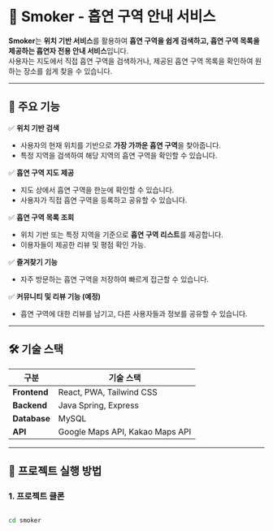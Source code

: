 # 🚬 Smoker - 흡연 구역 안내 서비스

**Smoker**는 **위치 기반 서비스**를 활용하여 **흡연 구역을 쉽게 검색하고, 흡연 구역 목록을 제공하는 흡연자 전용 안내 서비스**입니다.  
사용자는 지도에서 직접 흡연 구역을 검색하거나, 제공된 흡연 구역 목록을 확인하여 원하는 장소를 쉽게 찾을 수 있습니다.  

---

## 📌 주요 기능

✅ **위치 기반 검색**  
- 사용자의 현재 위치를 기반으로 **가장 가까운 흡연 구역**을 찾아줍니다.  
- 특정 지역을 검색하여 해당 지역의 흡연 구역을 확인할 수 있습니다.  

✅ **흡연 구역 지도 제공**  
- 지도 상에서 흡연 구역을 한눈에 확인할 수 있습니다.  
- 사용자가 직접 흡연 구역을 등록하고 공유할 수 있습니다.  

✅ **흡연 구역 목록 조회**  
- 위치 기반 또는 특정 지역을 기준으로 **흡연 구역 리스트**를 제공합니다.  
- 이용자들이 제공한 리뷰 및 평점 확인 가능.  

✅ **즐겨찾기 기능**  
- 자주 방문하는 흡연 구역을 저장하여 빠르게 접근할 수 있습니다.  

✅ **커뮤니티 및 리뷰 기능 (예정)**  
- 흡연 구역에 대한 리뷰를 남기고, 다른 사용자들과 정보를 공유할 수 있습니다.  

---

## 🛠️ 기술 스택

| **구분**   | **기술 스택** |
|------------|--------------|
| **Frontend** | React, PWA, Tailwind CSS |
| **Backend** | Java Spring, Express |
| **Database** | MySQL |
| **API** | Google Maps API, Kakao Maps API |

---

## 🚀 프로젝트 실행 방법

### 1. **프로젝트 클론**
```bash

cd smoker
